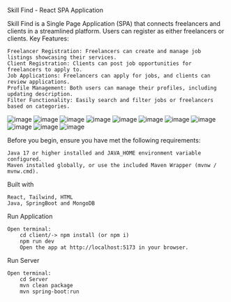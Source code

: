 Skill Find - React SPA Application

Skill Find is a Single Page Application (SPA) that connects freelancers and clients in a streamlined platform. Users can register as either freelancers or clients.
Key Features:

    Freelancer Registration: Freelancers can create and manage job listings showcasing their services.
    Client Registration: Clients can post job opportunities for freelancers to apply to.
    Job Applications: Freelancers can apply for jobs, and clients can review applications.
    Profile Management: Both users can manage their profiles, including updating description.
    Filter Functionality: Easily search and filter jobs or freelancers based on categories.
![image](https://github.com/user-attachments/assets/c0261b93-36bc-446e-81d2-97b1ce2a4250)
![image](https://github.com/user-attachments/assets/56d268f4-8064-4a75-a4d6-a66ceb621f75)
![image](https://github.com/user-attachments/assets/27c0b2d2-a777-4462-ab6e-b8b692d3dd4d)
![image](https://github.com/user-attachments/assets/83978891-c369-4579-b71e-364d9b5dddac)
![image](https://github.com/user-attachments/assets/1245685c-dce7-4bb0-89c4-7331d90334e0)
![image](https://github.com/user-attachments/assets/52123c1b-dd11-4954-bea7-cfb747ae9717)
![image](https://github.com/user-attachments/assets/315bd86b-aa01-4ded-a032-5a6fa7618e68)
![image](https://github.com/user-attachments/assets/523af6c0-3ce0-4fc0-aa88-31bfbd071adc)
![image](https://github.com/user-attachments/assets/8c6e10a2-d824-4f5a-9437-962fd95a844e)
![image](https://github.com/user-attachments/assets/e25f32ae-e634-4548-ae83-258c89f6f1d2)
![image](https://github.com/user-attachments/assets/5ccc72f1-fe70-4055-bddb-3d85e3284a55)

Before you begin, ensure you have met the following requirements:

    Java 17 or higher installed and JAVA_HOME environment variable configured.
    Maven installed globally, or use the included Maven Wrapper (mvnw / mvnw.cmd).
    
Built with

    React, Tailwind, HTML
    Java, SpringBoot and MongoDB

Run Application

    Open terminal:
        cd client/-> npm install (or npm i)
        npm run dev
        Open the app at http://localhost:5173 in your browser.

Run Server

    Open terminal:
        cd Server 
        mvn clean package
        mvn spring-boot:run

